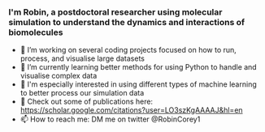 ### I'm Robin, a postdoctoral researcher using molecular simulation to understand the dynamics and interactions of biomolecules

- 🔭 I’m working on several coding projects focused on how to run, process, and visualise large datasets
- 🌱 I’m currently learning better methods for using Python to handle and visualise complex data
- 🤔 I'm especially interested in using different types of machine learning to better process our simulation data
- 👯 Check out some of publications here: https://scholar.google.com/citations?user=LO3szKgAAAAJ&hl=en
- 📫 How to reach me: DM me on twitter @RobinCorey1

<!--
**robincorey/robincorey** is a ✨ _special_ ✨ repository because its `README.md` (this file) appears on your GitHub profile.

Here are some ideas to get you started:

- 🔭 I’m currently working on ...
- 🌱 I’m currently learning ...
- 👯 I’m looking to collaborate on ...
- 🤔 I’m looking for help with ...
- 💬 Ask me about ...
- 📫 How to reach me: ...
- 😄 Pronouns: ...
- ⚡ Fun fact: ...
-->
